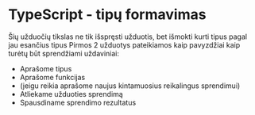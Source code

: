 # TypeScript - tipų formavimas

Šių užduočių tikslas ne tik išspręsti užduotis, bet išmokti kurti tipus pagal jau esančius tipus
Pirmos 2 užduotys pateikiamos kaip pavyzdžiai kaip turėtų būt sprendžiami uždaviniai:
  * Aprašome tipus
  * Aprašome funkcijas
  * (jeigu reikia aprašome naujus kintamuosius reikalingus sprendimui)
  * Atliekame užduoties sprendimą
  * Spausdiname sprendimo rezultatus

